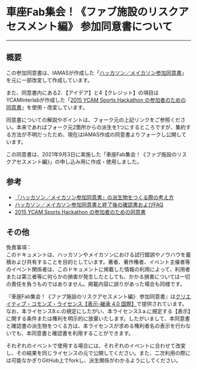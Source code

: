 # 車座Fab集会！《ファブ施設のリスクアセスメント編》 参加同意書について
------

## 概要
この参加同意書は、IAMASが作成した「[ハッカソン／メイカソン参加同意書](https://github.com/IAMAS/makeathon_agreement#readme)」を元に一部改変して作成しています。

また、同意書内にある2．【アイデア】と4【クレジット】の項目はYCAMInterlabが作成した「[2015 YCAM Sports Hackathon の参加者のための同意書](https://github.com/YCAMInterlab/SportsHackathon_ConsentForm)」を使用・改変しています。

同意書についての解説やポイントは、フォーク元の上記リンクをご参照ください。本来であればフォーク元2箇所からの派生を1つにするところですが、集約する方法が不明だったため、現在はIAMAS作成の同意書よりフォークし公開しています。

この同意書は、2021年9月3日に実施した「車座Fab集会！《ファブ施設のリスクアセスメント編》」の申し込み用に作成・使用しました。

## 参考
* [『ハッカソン／メイカソン参加同意書』の派生物をつくる際の考え方](https://qiita.com/mayfair/items/0298f16e96e920f8f271)
* [ハッカソン／メイカソン参加同意書と終了後の確認書およびFAQ](https://github.com/IAMAS/makeathon_agreement#readme)
* [2015 YCAM Sports Hackathon の参加者のための同意書](https://github.com/YCAMInterlab/SportsHackathon_ConsentForm)

## その他　
免責事項：  
このドキュメントは、ハッカソンやメイカソンにおける試行錯誤やノウハウを蓄積および共有することを目的としています。著者、著作権者、イベント主催者等のイベント関係者は、このドキュメントに掲載した情報の利用によって、利用者または第三者等に何らかの損害が発生したとしても、かかる損害については一切の責任を負うものではありません。掲載内容に誤りがあった場合も同様です。

『車座Fab集会！《ファブ施設のリスクアセスメント編》 参加同意書』は[クリエイティブ・コモンズ・ライセンス【表示-継承 4.0 国際】](http://creativecommons.org/licenses/by-sa/4.0/deed.ja)で提供されています。なお、本ライセンス8.c.の規定にしたがい、本ライセンス3.a.に規定する【表示】に関する条件または権利を明示的に放棄いたします。したがいまして、本同意書と確認書の派生物をつくる方は、本ライセンスが求める権利者名の表示を行わないでも、本同意書と確認書を利用することができます。

それぞれのイベントで使用する場合には、それぞれのイベントに合わせて改変し、その結果を同じライセンスの元で公開してください。また、二次利用の際には可能なかぎりGitHub上でforkし、派生関係がわかるようにしてください。
　
